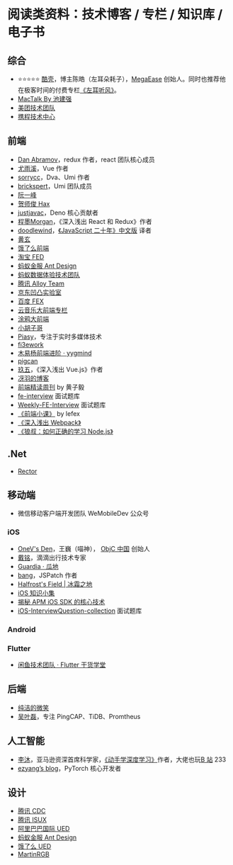 # 阅读类资料：技术博客 / 专栏 / 知识库 / 电子书

## 综合
- ⭐⭐⭐⭐⭐ [酷壳](https://coolshell.cn)，博主陈皓（左耳朵耗子），[MegaEase](https://megaease.com/) 创始人。同时也推荐他在极客时间的付费专栏[《左耳听风》](https://time.geekbang.org/column/intro/48)。
- [MacTalk By 池建强](http://macshuo.com)
- [美团技术团队](https://tech.meituan.com)
- [携程技术中心](https://zhuanlan.zhihu.com/ctriptech)

## 前端
- [Dan Abramov](https://overreacted.io)，redux 作者，react 团队核心成员
- [尤雨溪](https://www.zhihu.com/people/evanyou)，Vue 作者
- [sorrycc](https://github.com/sorrycc/blog)，Dva、Umi 作者
- [brickspert](https://github.com/brickspert/blog)，Umi 团队成员
- [阮一峰](http://www.ruanyifeng.com/blog/)
- [贺师俊 Hax](https://www.zhihu.com/people/he-shi-jun)
- [justjavac](https://www.zhihu.com/people/justjavac.com)，Deno 核心贡献者
- [程墨Morgan](https://www.zhihu.com/people/morgancheng)，《深入浅出 React 和 Redux》作者
- [doodlewind](https://www.zhihu.com/people/doodlewind)，[《JavaScript 二十年》中文版](https://github.com/doodlewind/jshistory-cn) 译者
- [黄玄](https://www.zhihu.com/people/huxpro)
- [饿了么前端](https://zhuanlan.zhihu.com/ElemeFE)
- [淘宝 FED](https://fed.taobao.org)
- [蚂蚁金服 Ant Design](https://zhuanlan.zhihu.com/antdesign)
- [蚂蚁数据体验技术团队](https://github.com/ProtoTeam/blog)
- [腾讯 Alloy Team](http://www.alloyteam.com)
- [京东凹凸实验室](https://aotu.io/index.html)
- [百度 FEX](http://fex.baidu.com/)
- [云音乐大前端专栏](https://musicfe.dev/)
- [涂鸦大前端](https://juejin.cn/team/6930928760275337230/posts)
- [小胡子哥](https://www.barretlee.com/entry/)
- [Piasy](https://blog.piasy.com)，专注于实时多媒体技术
- [fi3ework](https://github.com/fi3ework/blog)
- [木易杨前端进阶 · yygmind](https://muyiy.cn/blog/)
- [pigcan](https://github.com/pigcan/blog)
- [玖五](https://github.com/berwin/Blog)，《深入浅出 Vue.js》作者
- [冴羽的博客](https://github.com/mqyqingfeng/Blog)
- [前端精读周刊](https://github.com/ascoders/weekly) by 黄子毅
- [fe-interview](https://github.com/haizlin/fe-interview) 面试题库
- [Weekly-FE-Interview](https://github.com/airuikun/Weekly-FE-Interview) 面试题库
- [《前端小课》](https://lefex.github.io/) by lefex
- [《深入浅出 Webpack》](https://github.com/gwuhaolin/dive-into-webpack)
- [《狼叔：如何正确的学习 Node.js》](https://github.com/i5ting/How-to-learn-node-correctly)

## .Net
- [Rector](https://www.zhihu.com/people/rector1024/posts)

## 移动端
- 微信移动客户端开发团队 WeMobileDev 公众号
### iOS
- [OneV's Den](https://onevcat.com)，王巍（喵神）， [ObjC 中国](https://objccn.io/) 创始人
- [戴铭](https://xiaozhuanlan.com/u/starming)，滴滴出行技术专家
- [Guardia · 瓜地](https://www.desgard.com)
- [bang](http://blog.cnbang.net)，JSPatch 作者
- [Halfrost's Field | 冰霜之地](https://halfrost.com)
- [iOS 知识小集](https://github.com/awesome-tips/iOS-Tips)
- [揭秘 APM iOS SDK 的核心技术](https://github.com/aozhimin/iOS-APM-Secrets)
- [iOS-InterviewQuestion-collection](https://github.com/liberalisman/iOS-InterviewQuestion-collection) 面试题库
### Android
### Flutter
- [闲鱼技术团队 · Flutter 干货学堂](https://zhuanlan.zhihu.com/xytech)

## 后端
- [纯洁的微笑](http://ityouknow.com)
- [吴叶磊](https://aleiwu.com/post/)，专注 PingCAP、TiDB、Promtheus

## 人工智能
- [李沐](https://www.zhihu.com/people/mli65)，亚马逊资深首席科学家，[《动手学深度学习》](https://zh-v2.d2l.ai/)作者，大佬也玩[B 站](https://space.bilibili.com/1567748478?from=search&seid=15287550712157399477) 233
- [ezyang’s blog](http://blog.ezyang.com/)，PyTorch 核心开发者

## 设计
- [腾讯 CDC](https://cdc.tencent.com)
- [腾讯 ISUX](http://isux.tencent.com/)
- [阿里巴巴国际 UED](https://zhuanlan.zhihu.com/aliued)
- [蚂蚁金服 Ant Design](https://zhuanlan.zhihu.com/antdesign)
- [饿了么 UED](https://zhuanlan.zhihu.com/elemeued)
- [MartinRGB](http://www.martinrgb.com)